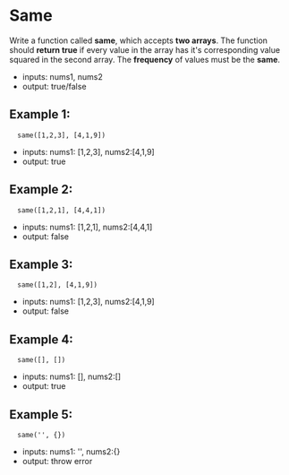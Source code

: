 # Same

Write a function called **same**, which accepts **two arrays**. The function should **return true** if every value in the array has it's corresponding value squared in the second array. The **frequency** of values must be the **same**.

- inputs: nums1, nums2
- output: true/false

## Example 1:

```
  same([1,2,3], [4,1,9])
```

- inputs: nums1: [1,2,3], nums2:[4,1,9]
- output: true

## Example 2:

```
  same([1,2,1], [4,4,1])
```

- inputs: nums1: [1,2,1], nums2:[4,4,1]
- output: false

## Example 3:

```
  same([1,2], [4,1,9])
```

- inputs: nums1: [1,2,3], nums2:[4,1,9]
- output: false

## Example 4:

```
  same([], [])
```

- inputs: nums1: [], nums2:[]
- output: true

## Example 5:

```
  same('', {})
```

- inputs: nums1: '', nums2:{}
- output: throw error
